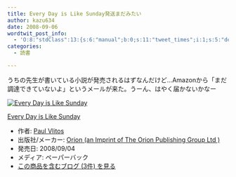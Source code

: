 ```yaml
---
title: Every Day is Like Sunday発送まだみたい
author: kazu634
date: 2008-09-06
wordtwit_post_info:
  - 'O:8:"stdClass":13:{s:6:"manual";b:0;s:11:"tweet_times";i:1;s:5:"delay";i:0;s:7:"enabled";i:1;s:10:"separation";s:2:"60";s:7:"version";s:3:"3.7";s:14:"tweet_template";b:0;s:6:"status";i:2;s:6:"result";a:0:{}s:13:"tweet_counter";i:2;s:13:"tweet_log_ids";a:1:{i:0;i:4257;}s:9:"hash_tags";a:0:{}s:8:"accounts";a:1:{i:0;s:7:"kazu634";}}'
categories:
  - 読書

---
```

<div class="section">
<p>
    うちの先生が書いている小説が発売されるはずなんだけど…Amazonから「まだ調達できていないよ」というメールが来た。うーん、はやく届かないかなー
</p>
  
<div class="hatena-asin-detail">
<a href="http://www.amazon.co.jp/dp/0752890638/?tag=hatena_st1-22&ascsubtag=d-7ibv" onclick="__gaTracker('send', 'event', 'outbound-article', 'http://www.amazon.co.jp/dp/0752890638/?tag=hatena_st1-22&ascsubtag=d-7ibv', '');"><img src="https://images-na.ssl-images-amazon.com/images/I/51PPD-2Aa7L._SL160_.jpg" class="hatena-asin-detail-image" alt="Every Day is Like Sunday" title="Every Day is Like Sunday" /></a></p> 
    
<div class="hatena-asin-detail-info">
<p class="hatena-asin-detail-title">
<a href="http://www.amazon.co.jp/dp/0752890638/?tag=hatena_st1-22&ascsubtag=d-7ibv" onclick="__gaTracker('send', 'event', 'outbound-article', 'http://www.amazon.co.jp/dp/0752890638/?tag=hatena_st1-22&ascsubtag=d-7ibv', 'Every Day is Like Sunday');">Every Day is Like Sunday</a>
</p>
      
<ul>
<li>
<span class="hatena-asin-detail-label">作者:</span> <a href="http://d.hatena.ne.jp/keyword/Paul%20Vlitos" onclick="__gaTracker('send', 'event', 'outbound-article', 'http://d.hatena.ne.jp/keyword/Paul%20Vlitos', 'Paul Vlitos');" class="keyword">Paul Vlitos</a>
</li>
<li>
<span class="hatena-asin-detail-label">出版社/メーカー:</span> <a href="http://d.hatena.ne.jp/keyword/Orion%20%28an%20Imprint%20of%20The%20Orion%20Publishing%20Group%20Ltd%20%29" onclick="__gaTracker('send', 'event', 'outbound-article', 'http://d.hatena.ne.jp/keyword/Orion%20%28an%20Imprint%20of%20The%20Orion%20Publishing%20Group%20Ltd%20%29', 'Orion (an Imprint of The Orion Publishing Group Ltd )');" class="keyword">Orion (an Imprint of The Orion Publishing Group Ltd )</a>
</li>
<li>
<span class="hatena-asin-detail-label">発売日:</span> 2008/09/04
</li>
<li>
<span class="hatena-asin-detail-label">メディア:</span> ペーパーバック
</li>
<li>
<a href="http://d.hatena.ne.jp/asin/0752890638" onclick="__gaTracker('send', 'event', 'outbound-article', 'http://d.hatena.ne.jp/asin/0752890638', 'この商品を含むブログ (3件) を見る');" target="_blank">この商品を含むブログ (3件) を見る</a>
</li>
</ul>
</div>
    
<div class="hatena-asin-detail-foot">
</div>
</div>
</div>
